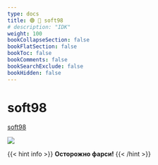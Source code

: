 ```yaml
---
type: docs
title: 🟢 🐐 soft98
# description: "IDK"
weight: 100
bookCollapseSection: false
bookFlatSection: false
bookToc: false
bookComments: false
bookSearchExclude: false
bookHidden: false
---
```


# soft98

[soft98](https://soft98.ir/?nt)

![](@img/soft98-screenshot.jpg)

{{< hint info >}}
**Осторожно фарси!**
{{< /hint >}}
